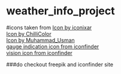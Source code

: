 # weather_info_project

#icons taken from
<a href="https://www.freepik.com/icon/cloudy_1163661#fromView=search&term=weather&page=1&position=0">Icon by iconixar</a>
<br>
<a href="https://www.freepik.com/icon/wind_10044081#fromView=search&term=wind&page=1&position=3">Icon by ChilliColor</a>
<br>
<a href="https://www.freepik.com/icon/dew_7334238#fromView=search&term=humidity&page=1&position=4">Icon by Muhammad_Usman</a>
<br>
<a href="https://www.iconfinder.com/icons/809411/gauge_indication_indicator_miscellaneous_pressure_speedometer_icon">gauge indication icon from iconfinder</a>
<br>
<a href="https://www.iconfinder.com/icons/7853761/eye_kashifarif_vision_look_visibility_explore_icon">vision icon from iconfinder</a>

###do checkout freepik and iconfinder site
